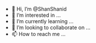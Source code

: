 - 👋 Hi, I’m @ShanShanid
- 👀 I’m interested in ...
- 🌱 I’m currently learning ...
- 💞️ I’m looking to collaborate on ...
- 📫 How to reach me ...

<!---
ShanShanid/ShanShanid is a ✨ special ✨ repository because its `README.md` (this file) appears on your GitHub profile.
You can click the Preview link to take a look at your changes.
--->
